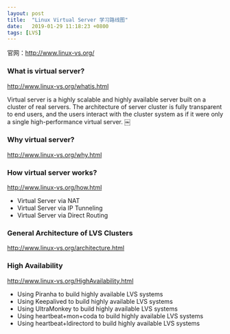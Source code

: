 ```yaml
---
layout: post
title:  "Linux Virtual Server 学习路线图"
date:   2019-01-29 11:18:23 +0800
tags: [LVS]
---
```


官网：<http://www.linux-vs.org/>

### What is virtual server?

<http://www.linux-vs.org/whatis.html>

Virtual server is a highly scalable and highly available server built on a cluster of real servers. The architecture of server cluster is fully transparent to end users, and the users interact with the cluster system as if it were only a single high-performance virtual server.
￼

### Why virtual server?

<http://www.linux-vs.org/why.html> 

### How virtual server works?

<http://www.linux-vs.org/how.html>
* Virtual Server via NAT
* Virtual Server via IP Tunneling
* Virtual Server via Direct Routing

### General Architecture of LVS Clusters

<http://www.linux-vs.org/architecture.html> 

### High Availability

<http://www.linux-vs.org/HighAvailability.html> 

* Using Piranha to build highly available LVS systems
* Using Keepalived to build highly available LVS systems
* Using UltraMonkey to build highly available LVS systems
* Using heartbeat+mon+coda to build highly available LVS systems
* Using heartbeat+ldirectord to build highly available LVS systems

